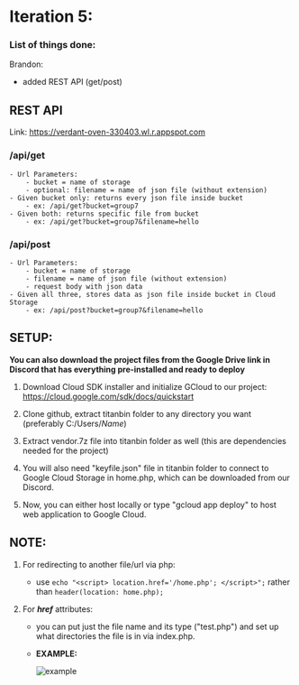 # Iteration 5:
### **List of things done:**
Brandon:
- added REST API (get/post)

## REST API
Link: https://verdant-oven-330403.wl.r.appspot.com
### /api/get
    - Url Parameters:
        - bucket = name of storage
        - optional: filename = name of json file (without extension)
    - Given bucket only: returns every json file inside bucket
        - ex: /api/get?bucket=group7 
    - Given both: returns specific file from bucket
        - ex: /api/get?bucket=group7&filename=hello
### /api/post
    - Url Parameters:
        - bucket = name of storage
        - filename = name of json file (without extension)
        - request body with json data
    - Given all three, stores data as json file inside bucket in Cloud Storage
        - ex: /api/post?bucket=group7&filename=hello

## **SETUP:**

**You can also download the project files from the Google Drive link in Discord that has everything pre-installed and ready to deploy**

1. Download Cloud SDK installer and initialize GCloud to our project: https://cloud.google.com/sdk/docs/quickstart

2. Clone github, extract titanbin folder to any directory you want (preferably C:/Users/_Name_)

3. Extract vendor.7z file into titanbin folder as well (this are dependencies needed for the project)

4. You will also need "keyfile.json" file in titanbin folder to connect to Google Cloud Storage in home.php, which can be downloaded from our Discord.

5. Now, you can either host locally or type "gcloud app deploy" to host web application to Google Cloud. 


## NOTE:
1) For redirecting to another file/url via php:

    - use ```echo "<script> location.href='/home.php'; </script>";``` rather than ```header(location: home.php);```

2) For **_href_** attributes:
    - you can put just the file name and its type ("test.php") and set up what directories the file is in via index.php.

    - **EXAMPLE:**

       ![example](https://user-images.githubusercontent.com/55907638/135773345-4fa579a4-65d7-45b6-a6d9-26f998cff46f.png)

